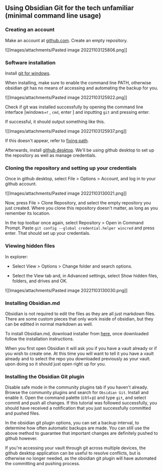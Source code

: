 ##  Using Obsidian Git for the tech unfamiliar (minimal command line usage)

### Creating an account

Make an account at [github.com](https://github.com/). Create an empty repository.

![[Images/attachments/Pasted image 20221103125806.png]]

### Software installation

Install [git for windows](https://git-scm.com/download/win). 

When installing, make sure to enable the command line PATH, otherwise obsidian git has no means of accessing and automating the backup for you.

![[Images/attachments/Pasted image 20221103125922.png]]

Check if git was installed successfully by opening the command line interface [windows+r , `cmd`, enter ] and inputting `git` and pressing enter.

If successful, it should output something like this.

![[Images/attachments/Pasted image 20221103125937.png]]

If this doesn't appear, refer to [fixing path](Fixing%20PATH.md).

Afterwards, install [github desktop](https://desktop.github.com/). We'll be using github desktop to set up the repository as well as manage credentials.

### Cloning the repository and setting up your credentials
Once in github desktop, select File > Options > Account, and log in to your github account.

![[Images/attachments/Pasted image 20221103130021.png]]

Now, press File > Clone Repository, and select the empty repository you just created. Where you clone this repository doesn't matter, as long as you remember its location.

In the top toolbar once again, select Repository > Open in Command Prompt. Paste `git config --global credential.helper wincred` and press enter. That should set up your credentials.

### Viewing hidden files
In explorer:

- Select View > Options > Change folder and search options.

- Select the View tab and, in Advanced settings, select Show hidden files, folders, and drives and OK.

![[Images/attachments/Pasted image 20221103130030.png]]

### Installing Obsidian.md

Obsidian is not required to edit the files as they are all just markdown files. There are some custom pieces that only work inside of obsidian, but they can be editted in normal markdown as well.

To install Obsidian.md, download installer from [here](https://obsidian.md/), once downloaded follow the installation instructions.

When you first open Obsidian it will ask you if you have a vault already or if you wish to create one. At this time you will want to tell it you have a vault already and to select the repo you downloaded previously as your vault. upon doing so it should just open right up for you.

### Installing the Obsidian Git plugin

Disable safe mode in the community plugins tab if you haven't already. Browse the community plugins and search for `Obsidian Git`. Install and enable it. Open the command palette (ctrl+p) and type `git`, and select commit and push all changes. If this tutorial was followed successfully, you should have received a notification that you just successfully committed and pushed files.

In the obsidian git plugin options, you can set a backup interval, to determine how often automatic backups are made. You can still use the above method to guarantee that important changes are definitely pushed to github however.

If you're accessing your vault through git across multiple devices, the github desktop application can be useful to resolve conflicts, but is otherwise no longer needed, as the obsidian git plugin will have automated the committing and pushing process.